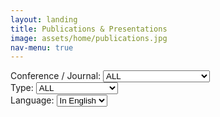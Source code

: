```yaml
---
layout: landing
title: Publications & Presentations
image: assets/home/publications.jpg
nav-menu: true
---
```


<section id="one">
<div class="inner">

<div class="row">

<div class="3u 12u$(small)">
Conference / Journal:
<select id="conf_select" onChange="onSelect()">
  <option value='all'>ALL</option>
  <option value='siggraph'>SIGGRAPH (Asia) / TOG</option>
</select>
</div>

<div class="3u 12u$(small)">
Type:
<select id="type_select" onChange="onSelect()">
  <option value='all'>ALL</option>
  <option value='paper'>Full Paper</option>
  <option value='short_paper'>Short Paper</option>
  <option value='poster'>Poster</option>
  <option value='extended_abstract'>Extended Abstract</option>
  <option value='talk'>Talk</option>
</select>
</div>

<div class="4u 12u$(small)" style="height:1px">
</div>

<div class="2u 12u$(small)">
Language:
<select id="lang_select" onChange="onSelect()">
  <option value='eng'>In English</option>
  <option value='kor'>In Korean</option>
</select>
</div>

</div>

<p/>

<div id="contents" class="row">

<script>
// https://stackoverflow.com/questions/610406/javascript-equivalent-to-printf-string-format
// First, checks if it isn't implemented yet.
if (!String.prototype.format) {
  String.prototype.format = function() {
    var args = arguments;
    return this.replace(/{(\d+)}/g, function(match, number) { 
      return typeof args[number] != 'undefined'
        ? args[number]
        : match
      ;
    });
  };
}

function dynamicallyLoadScript(url) {
    var script = document.createElement("script");  // create a script DOM node
    script.src = url;  // set its src to the provided URL

    document.head.appendChild(script);  // add it to the end of the head section of the page (could change 'head' to 'body' to add it to the end of the body section instead)
}

dynamicallyLoadScript('publications-eng.js');
dynamicallyLoadScript('publications-kor.js');

function onSelect() {
	var conf_select = document.getElementById("conf_select");
	var conf = conf_select.options[conf_select.selectedIndex].value;

	var type_select = document.getElementById("type_select");
	var type = type_select.options[type_select.selectedIndex].value;

	var lang_select = document.getElementById("lang_select");
	var lang = lang_select.options[lang_select.selectedIndex].value;

	if(lang=='eng')
		var publications = publications_eng;
	else
		var publications = publications_kor;

	var contents_code = '';
	for(var i = 0; i < publications.length; i++) 
	{
		var pub = publications[i];
		var show = false;

		if(conf=='siggraph'
			&& (pub.conference_journal=='SIGGRAPH' || pub.conference_journal=='SIGGRAPH Asia'
				|| pub.conference_journal=='TOG'))
			show = true;
		else if(conf=='all')
			show = true;
		else
			show = false;

		if(show)
		{
			if(type=='paper' && (pub.type=='paper'))
				show = true;
			else if(type=='short_paper' && (pub.type=='short_paper'))
				show = true;
			else if(type=='poster' && (pub.type=='poster'))
				show = true;
			else if(type=='extended_abstract' && (pub.type=='extended_abstract'))
				show = true;
			else if(type=='talk' && (pub.type=='talk'))
				show = true;
			else if(type=='all')
				show = true;
			else
				show = false;
		}

		if(show)
		{
			contents_code += '<div class="12u 12u$(small)">';

			// right (horizontal) & top (vertical) alignment
			contents_code += '<span class="image left"><img src={0} style="width: 220px; height: 124px; object-fit:contain; object-position: 100% 0%" alt="" /></span>'.format(pub.representative_img);

			if('project_page' in pub)
				contents_code += '<b><a href={0} rel="noopener noreferrer" target="_blank">{1}</a></b><br/>'.format(pub.project_page, pub.title);
			else
				contents_code += '<b>{0}</b><br/>'.format(pub.title);

			contents_code += '{0}<br/>'.format(pub.authors);
			contents_code += '{0}<br/>'.format(pub.conference_journal_full);
			if('additional' in pub)
				contents_code += '{0}<br/>'.format(pub.additional);
			contents_code += '</div>';
		}
	}

	var contents = document.getElementById("contents");
	contents.innerHTML = contents_code;
}

// set default value and trigger onchange event when window is loaded
window.onload = function () {
	var conf_select = document.getElementById("conf_select");
	conf_select.value = 'all';
	conf_select.onchange();

	var type_select = document.getElementById("type_select");
	type_select.value = 'all';
	type_select.onchange();

	var lang_select = document.getElementById("lang_select");
	lang_select.value = 'eng';
	lang_select.onchange();

}

</script>

</div>
</div>
</section>


<!--<section id="one">-->
<!--<div class="inner">-->
<!--<div class="row">-->

<!--<div class="12u 12u$(small)">-->
<!--<span class="image left"><img src="assets/publications/2018-iguana-ctrl.jpg" style="max-width: 220px; height: auto; " alt="" /></span>-->
<!--<b><a href="publications/2018-iguana-ctrl.html">Control of an Iguana Character Using Soft-Body Simulation</a></b><br/>-->
<!--Taesoo Kwon, Hoimin Kim, Yoonsang Lee<br/>-->
<!--IEEE Access, Volume 6 Issue 1, Dec 2018<br/>-->
<!--</div>-->

<!--</div>-->
<!--</div>-->
<!--</section>-->
